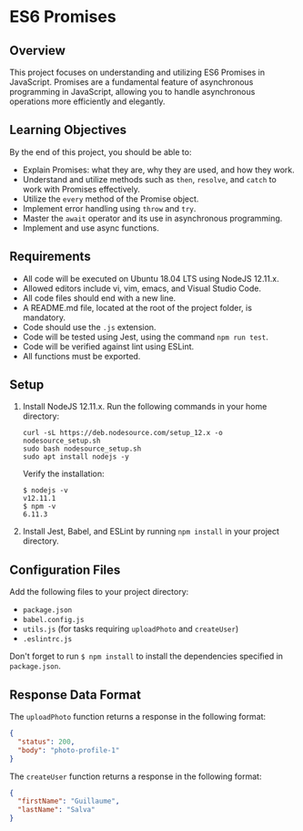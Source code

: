 # ES6 Promises

## Overview
This project focuses on understanding and utilizing ES6 Promises in JavaScript. Promises are a fundamental feature of asynchronous programming in JavaScript, allowing you to handle asynchronous operations more efficiently and elegantly.

## Learning Objectives
By the end of this project, you should be able to:

- Explain Promises: what they are, why they are used, and how they work.
- Understand and utilize methods such as `then`, `resolve`, and `catch` to work with Promises effectively.
- Utilize the `every` method of the Promise object.
- Implement error handling using `throw` and `try`.
- Master the `await` operator and its use in asynchronous programming.
- Implement and use async functions.

## Requirements
- All code will be executed on Ubuntu 18.04 LTS using NodeJS 12.11.x.
- Allowed editors include vi, vim, emacs, and Visual Studio Code.
- All code files should end with a new line.
- A README.md file, located at the root of the project folder, is mandatory.
- Code should use the `.js` extension.
- Code will be tested using Jest, using the command `npm run test`.
- Code will be verified against lint using ESLint.
- All functions must be exported.

## Setup
1. Install NodeJS 12.11.x. Run the following commands in your home directory:
   ```
   curl -sL https://deb.nodesource.com/setup_12.x -o nodesource_setup.sh
   sudo bash nodesource_setup.sh
   sudo apt install nodejs -y
   ```
   Verify the installation:
   ```
   $ nodejs -v
   v12.11.1
   $ npm -v
   6.11.3
   ```
2. Install Jest, Babel, and ESLint by running `npm install` in your project directory.

## Configuration Files
Add the following files to your project directory:
- `package.json`
- `babel.config.js`
- `utils.js` (for tasks requiring `uploadPhoto` and `createUser`)
- `.eslintrc.js`

Don't forget to run `$ npm install` to install the dependencies specified in `package.json`.

## Response Data Format
The `uploadPhoto` function returns a response in the following format:
```json
{
  "status": 200,
  "body": "photo-profile-1"
}
```
The `createUser` function returns a response in the following format:
```json
{
  "firstName": "Guillaume",
  "lastName": "Salva"
}
```